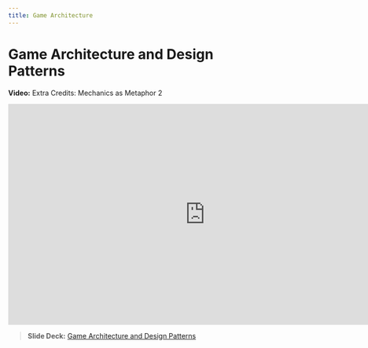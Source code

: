 ```yaml
---
title: Game Architecture
---
```


# Game Architecture and Design Patterns

__Video:__ Extra Credits: Mechanics as Metaphor 2

<iframe width="800" height="450" src="https://www.youtube.com/embed/pP_qNm-96Dc" title="YouTube video player" frameborder="0" allow="accelerometer; autoplay; clipboard-write; encrypted-media; gyroscope; picture-in-picture" allowfullscreen></iframe>

> __Slide Deck:__ [Game Architecture and Design Patterns](https://docs.google.com/presentation/d/1EDGBDS3w-QxHjnGcVrBrt0RUEJJc--7YTXbYJqj7pFU/edit?usp=sharing)

